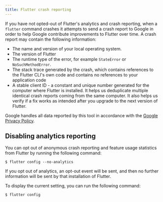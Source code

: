 ```yaml
---
title: Flutter crash reporting
---
```


If you have not opted-out of Flutter's analytics and crash reporting, when a
`flutter` command crashes it attempts to send a crash report to Google in order
to help Google contribute improvements to Flutter over time. A crash report
may contain the following information:

* The name and version of your local operating system.
* The version of Flutter
* The runtime type of the error, for example `StateError` or `NoSuchMethodError`.
* The stack trace generated by the crash, which contains references to 
  the Flutter CLI's own code and contains no references to your application
  code
* A stable client ID - a constant and unique number generated for the computer
  where Flutter is installed. It helps us deduplicate multiple identical crash
  reports coming from the same computer. It also helps us verify if a fix works
  as intended after you upgrade to the next version of Flutter.

Google handles all data reported by this tool in accordance with the 
[Google Privacy Policy][].

## Disabling analytics reporting

You can opt out of anonymous crash reporting and feature usage statistics from
Flutter by running the following command:

```terminal
$ flutter config --no-analytics
```

If you opt out of analytics, an opt-out event will be sent, and then no further
information will be sent by that installation of Flutter. 

To display the current setting, you can run the following command:

```terminal
$ flutter config
```

[Google Privacy Policy]: https://policies.google.com/privacy
